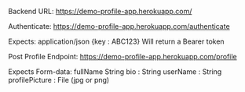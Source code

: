 Backend URL: 
https://demo-profile-app.herokuapp.com/

Authenticate:
https://demo-profile-app.herokuapp.com/authenticate

Expects:
  application/json 
  {key :  ABC123}
Will return a Bearer token

Post Profile Endpoint:
https://demo-profile-app.herokuapp.com/profile

Expects Form-data:
    fullName String
    bio : String
    userName : String
    profilePicture : File (jpg or png)
